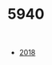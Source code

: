 # 5940

<br>

- [2018](https://www.chiefdelphi.com/uploads/default/original/3X/6/9/694a48cdda3beef7f26dfcdc5075ac25d12229b7.pdf)